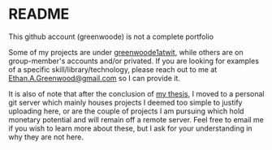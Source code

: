 # README
This github account (greenwoode) is not a complete portfolio

Some of my projects are under [greenwoode1atwit](https://github.com/greenwoode1atwit), while others are on group-member's accounts and/or privated. If you are looking for examples of a specific skill/library/technology, please reach out to me at Ethan.A.Greenwood@gmail.com so I can provide it.

It is also of note that after the conclusion of [my thesis](https://digitalcollections.wit.edu/uncategorized/IO_5f403569-57a7-470d-8ae2-b9c64943a854/), I moved to a personal git server which mainly houses projects I deemed too simple to justify uploading here, or are the couple of projects I am pursuing which hold monetary potential and will remain off a remote server. Feel free to email me if you wish to learn more about these, but I ask for your understanding in why they are not here.
